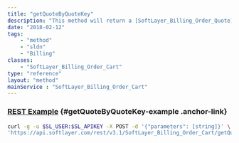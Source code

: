 ```yaml
---
title: "getQuoteByQuoteKey"
description: "This method will return a [SoftLayer_Billing_Order_Quote](/reference/datatypes/SoftLayer_Billing_Order_Quote) that is identified by the quote key specified. If you do not have access to the quote or it does not exist, an exception will be thrown indicating so. "
date: "2018-02-12"
tags:
    - "method"
    - "sldn"
    - "Billing"
classes:
    - "SoftLayer_Billing_Order_Cart"
type: "reference"
layout: "method"
mainService : "SoftLayer_Billing_Order_Cart"
---
```


### [REST Example](#getQuoteByQuoteKey-example) <a href="/article/rest/"><i class="fas fa-question"></i></a> {#getQuoteByQuoteKey-example .anchor-link} 
```bash
curl -g -u $SL_USER:$SL_APIKEY -X POST -d '{"parameters": [string]}' \
'https://api.softlayer.com/rest/v3.1/SoftLayer_Billing_Order_Cart/getQuoteByQuoteKey'
```
